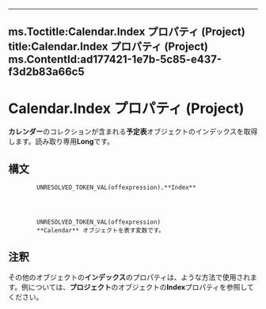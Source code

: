 

---
ms.Toctitle:Calendar.Index プロパティ (Project)
title:Calendar.Index プロパティ (Project)
ms.ContentId:ad177421-1e7b-5c85-e437-f3d2b83a66c5
---
# Calendar.Index プロパティ (Project)




**カレンダー**のコレクションが含まれる**予定表**オブジェクトのインデックスを取得します。読み取り専用**Long**です。

## 構文

            UNRESOLVED_TOKEN_VAL(offexpression).**Index**




            UNRESOLVED_TOKEN_VAL(offexpression)
            **Calendar** オブジェクトを表す変数です。



## 注釈
その他のオブジェクトの**インデックス**のプロパティは、ような方法で使用されます。例については、**プロジェクト**のオブジェクトの**Index**プロパティを参照してください。




